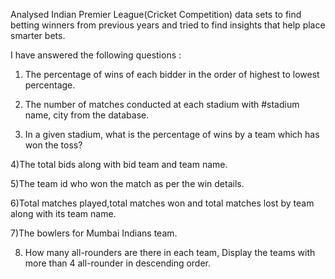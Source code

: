 Analysed Indian Premier League(Cricket Competition) data sets to find betting winners from previous years and tried to find insights that help place smarter bets.

I have answered the following questions :

1) The percentage of wins of each bidder 
 in the order of highest to lowest percentage.

2)	The number of matches conducted at each stadium with 
#stadium name, city from the database.

3)	In a given stadium, what is the percentage 
 of wins by a team which has won the toss?

4)The total bids along with bid team and team name.

5)The team id who won the match as per the win details.

6)Total matches played,total matches won and total matches lost by team 
along with its team name.

7)The bowlers for Mumbai Indians team.

8)	How many all-rounders are there in each team,  Display the teams with more than 4  all-rounder in descending order.



